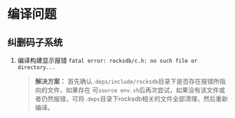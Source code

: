 # 编译问题

## 纠删码子系统

1. 编译构建显示报错 `fatal error: rocksdb/c.h: no such file or directory...`
    > **解决方案：** 首先确认`.deps/include/rocksdb`目录下是否存在报错所指向的文件，如果存在 可`source env.sh`后再次尝试，如果没有该文件或者仍然报错，可将`.deps`目录下rocksdb相关的文件全部清理，然后重新编译。
   
